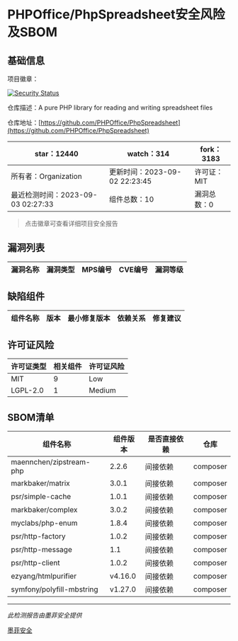 # PHPOffice/PhpSpreadsheet安全风险及SBOM

## 基础信息

项目徽章：

[![Security Status](https://www.murphysec.com/platform3/v31/badge/1698039462642712576.svg)](https://www.murphysec.com/console/report/1692241076500189184/1698039462642712576)

仓库描述：A pure PHP library for reading and writing spreadsheet files

仓库地址：[https://github.com/PHPOffice/PhpSpreadsheet](https://github.com/PHPOffice/PhpSpreadsheet)

| star：12440 | watch：314 | fork：3183 |
| ----------- | -------------- | ------------ |
| 所有者：Organization | 更新时间：2023-09-02 22:23:45 | 许可证：MIT |
| 最近检测时间：2023-09-03 02:27:33 | 组件总数：10 | 漏洞总数：0 |

> 点击徽章可查看详细项目安全报告



## 漏洞列表

| 漏洞名称 | 漏洞类型 | MPS编号 | CVE编号 | 漏洞等级 |
| ------- | ------ | ------- | ------ | ----- |





## 缺陷组件

| 组件名称 | 版本 | 最小修复版本 | 依赖关系 | 修复建议 |
| -------- | ---- | ------------ | -------- | -------- |





## 许可证风险

| 许可证类型 | 相关组件 | 许可证风险 |
| ---------- | -------- | ---------- |
|MIT|9|Low|
|LGPL-2.0|1|Medium|




## SBOM清单

| 组件名称 | 组件版本 | 是否直接依赖 | 仓库 |
| -------- | -------- | ------------ | ---- |
|maennchen/zipstream-php|2.2.6|间接依赖|composer|
|markbaker/matrix|3.0.1|间接依赖|composer|
|psr/simple-cache|1.0.1|间接依赖|composer|
|markbaker/complex|3.0.2|间接依赖|composer|
|myclabs/php-enum|1.8.4|间接依赖|composer|
|psr/http-factory|1.0.2|间接依赖|composer|
|psr/http-message|1.1|间接依赖|composer|
|psr/http-client|1.0.2|间接依赖|composer|
|ezyang/htmlpurifier|v4.16.0|间接依赖|composer|
|symfony/polyfill-mbstring|v1.27.0|间接依赖|composer|


------

*此检测报告由墨菲安全提供*

[墨菲安全](www.murphysec.com)